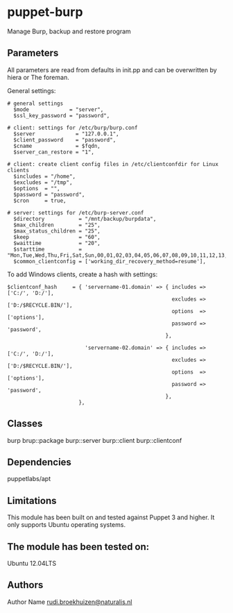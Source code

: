 puppet-burp
====================

Manage Burp, backup and restore program



Parameters
-------------
All parameters are read from defaults in init.pp and can be overwritten by hiera or The foreman.

General settings:

```
# general settings
  $mode             = "server",
  $ssl_key_password = "password",

# client: settings for /etc/burp/burp.conf
  $server             = "127.0.0.1",
  $client_password    = "password",
  $cname              = $fqdn,
  $server_can_restore = "1",

# client: create client config files in /etc/clientconfdir for Linux clients
  $includes = "/home",
  $excludes = "/tmp",
  $options  = "",
  $password = "password",
  $cron     = true,

# server: settings for /etc/burp-server.conf 
  $directory           = "/mnt/backup/burpdata",
  $max_children        = "25",
  $max_status_children = "25",
  $keep                = "60",
  $waittime            = "20",
  $starttime           = "Mon,Tue,Wed,Thu,Fri,Sat,Sun,00,01,02,03,04,05,06,07,08,09,10,11,12,13,14,15,16,17,18,19,20,21,22,23",
  $common_clientconfig = ['working_dir_recovery_method=resume'],
```

To add Windows clients, create a hash with settings:


```
$clientconf_hash     = { 'servername-01.domain' => { includes => ['C:/', 'D:/'],
                                                     excludes => ['D:/$RECYCLE.BIN/'],
                                                     options  => ['options'],
                                                     password => 'password',
                                                   },
                         
                         'servername-02.domain' => { includes => ['C:/', 'D:/'],
                                                     excludes => ['D:/$RECYCLE.BIN/'],
                                                     options  => ['options'],
                                                     password => 'password',
                                                   },
                       },
```


Classes
-------------
burp
brup::package
burp::server
burp::client
burp::clientconf


Dependencies
-------------
puppetlabs/apt


Limitations
-------------
This module has been built on and tested against Puppet 3 and higher. It only supports Ubuntu operating systems.


The module has been tested on:
- 
Ubuntu 12.04LTS

Authors
-------------
Author Name <rudi.broekhuizen@naturalis.nl>

